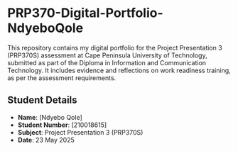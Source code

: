# PRP370-Digital-Portfolio-NdyeboQole
This repository contains my digital portfolio for the Project Presentation 3 (PRP370S) assessment at Cape Peninsula University of Technology, submitted as part of the Diploma in Information and Communication Technology. It includes evidence and reflections on work readiness training, as per the assessment requirements.
## Student Details
- **Name**: [Ndyebo Qole]
- **Student Number**: [210018615]
- **Subject**: Project Presentation 3 (PRP370S)
- **Date**: 23 May 2025
